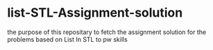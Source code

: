 # list-STL-Assignment-solution
the purpose of this repositary to fetch the assignment solution for the problems based on List In STL to pw skills
